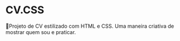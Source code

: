 # CV.CSS
💼Projeto de CV estilizado com HTML e CSS. Uma maneira criativa de mostrar quem sou e praticar.
